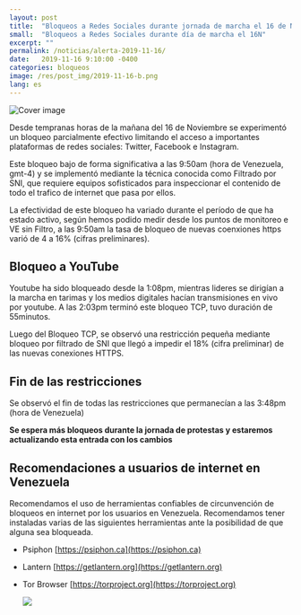 ```yaml
---
layout: post
title:  "Bloqueos a Redes Sociales durante jornada de marcha el 16 de Noviembre"
small:  "Bloqueos a Redes Sociales durante día de marcha el 16N"
excerpt: ""
permalink: /noticias/alerta-2019-11-16/
date:   2019-11-16 9:10:00 -0400
categories: bloqueos
image: /res/post_img/2019-11-16-b.png
lang: es
---
```


![Cover image](/res/post_img/2019-11-16-b.png)

Desde tempranas horas de la mañana del 16 de Noviembre se experimentó un bloqueo parcialmente efectivo limitando el acceso a importantes plataformas de redes sociales: Twitter, Facebook e Instagram.

Este bloqueo bajo de forma significativa a las 9:50am (hora de Venezuela, gmt-4) y se implementó mediante la técnica conocida como Filtrado por SNI, que requiere equipos sofisticados para inspeccionar el contenido de todo el trafico de internet que pasa por ellos.

La efectividad de este bloqueo ha variado durante el período de que ha estado activo, según hemos podido medir desde los puntos de monitoreo e VE sin Filtro, a las 9:50am la tasa de bloqueo de nuevas coenxiones https varió de 4 a 16% (cifras preliminares).

## Bloqueo a YouTube

Youtube ha sido bloqueado desde la 1:08pm, mientras lideres se dirigían a la marcha en tarimas y los medios digitales hacían transmisiones en vivo por youtube. A las 2:03pm terminó este bloqueo TCP, tuvo duración de 55minutos.

Luego del Bloqueo TCP, se observó una restricción pequeña mediante bloqueo por filtrado de SNI que llegó a impedir el 18% (cifra preliminar) de las nuevas conexiones HTTPS.


## Fin de las restricciones

Se observó el fin de todas las restricciones que permanecían a las 3:48pm (hora de Venezuela)

**Se espera más bloqueos durante la jornada de protestas y estaremos actualizando esta entrada con los cambios**


## Recomendaciones a usuarios de internet en Venezuela

Recomendamos el uso de herramientas confiables de circunvención de
bloqueos en internet por los usuarios en Venezuela. Recomendamos tener instaladas varias de las
siguientes herramientas ante la posibilidad de que alguna sea bloqueada.

-   Psiphon [https://psiphon.ca](https://psiphon.ca)

-   Lantern [https://getlantern.org](https://getlantern.org)

-   Tor Browser [https://torproject.org](https://torproject.org)

    ![](/res/img/tecnicas_evadir_bloqueos.png)
